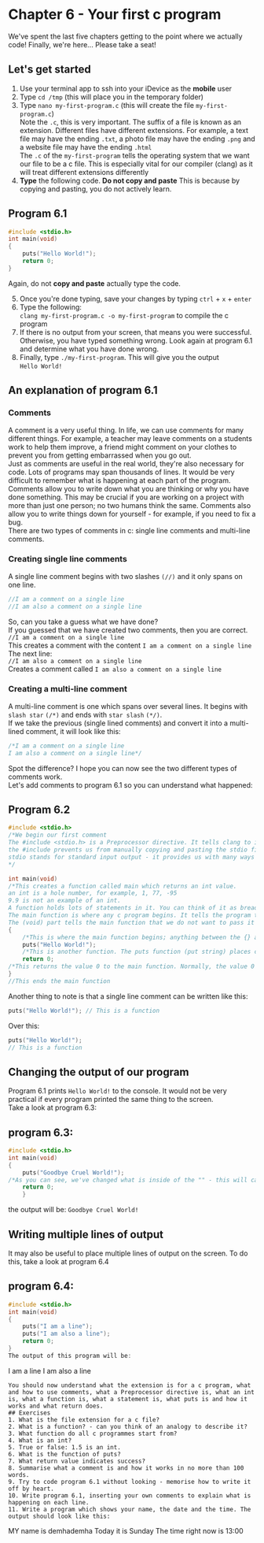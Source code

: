 # Chapter 6 - Your first c program 
We've spent the last five chapters getting to the point where we actually code! Finally, we're here... Please take a seat!

## Let's get started 
1. Use your terminal app to ssh into your iDevice as the **mobile** user
2. Type `cd /tmp` (this will place you in the temporary folder)
3. Type `nano my-first-program.c` (this will create the file `my-first-program.c`) <br>
Note the `.c`, this is very important. The suffix of a file is known as an extension. Different files have different extensions. For example, a text file may have the ending `.txt`, a photo file may have the ending `.png` and a website file may have the ending `.html` <br>
The `.c` of the `my-first-program` tells the operating system that we want our file to be a c file. This is especially vital for our compiler (clang) as it will treat different extensions differently
4. **Type** the following code. **Do not copy and paste** This is because by copying and pasting, you do not actively learn. <br>

## Program 6.1
```c
#include <stdio.h>
int main(void) 
{
	puts("Hello World!");
	return 0;
}
```
Again, do not **copy and paste** actually type the code.

5. Once you're done typing, save your changes by typing `ctrl` + `x` + `enter`
6. Type the following: <br>
`clang my-first-program.c -o my-first-program` to compile the c program
7. If there is no output from your screen, that means you were successful. Otherwise, you have typed something wrong. Look again at program 6.1 and determine what you have done wrong.
8. Finally, type `./my-first-program`. This will give you the output <br>
`Hello World!`

## An explanation of program 6.1
### Comments 
A comment is a very useful thing. In life, we can use comments for many different things. For example, a teacher may leave comments on a students work to help them improve, a friend might comment on your clothes to prevent you from getting embarrassed when you go out. <br>
Just as comments are useful in the real world, they're also necessary for code. Lots of programs may span thousands of lines. It would be very difficult to remember what is happening at each part of the program. Comments allow you to write down what you are thinking or why you have done something. This may be crucial if you are working on a project with more than just one person; no two humans think the same. Comments also allow you to write things down for yourself - for example, if you need to fix a bug. <br>
There are two types of comments in c: single line comments and multi-line comments.

### Creating single line comments
A single line comment begins with two slashes `(//)` and it only spans on one line. 
```c
//I am a comment on a single line 
//I am also a comment on a single line
```
So, can you take a guess what we have done? <br>
If you guessed that we have created two comments, then you are correct.<br>
`//I am a comment on a single line`<br>
This creates a comment with the content `I am a comment on a single line` <br>
The next line: <br>
`//I am also a comment on a single line`<br>
Creates a comment called `I am also a comment on a single line`

### Creating a multi-line comment 
A multi-line comment is one which spans over several lines. It begins with `slash star` `(/*)` and ends with `star slash` `(*/)`. <br>
If we take the previous (single lined comments) and convert it into a multi-lined comment, it will look like this:
```c
/*I am a comment on a single line 
I am also a comment on a single line*/
```
Spot the difference?
I hope you can now see the two different types of comments work. <br>
Let's add comments to program 6.1 so you can understand what happened:

## Program 6.2
```c
#include <stdio.h>
/*We begin our first comment 
The #include <stdio.h> is a Preprocessor directive. It tells clang to include the file stdio.h from your sdk (in other words, $SDKROOT/usr/include/stdio.h - if you want to read the file, do cat $SDKROOT/usr/include/stdio.h 
the #include prevents us from manually copying and pasting the stdio file. Usually, the #include is placed at the top of our file
stdio stands for standard input output - it provides us with many ways to get input and output.
*/

int main(void)
/*This creates a function called main which returns an int value. 
an int is a hole number, for example, 1, 77, -95
9.9 is not an example of an int.
A function holds lots of statements in it. You can think of it as bread - which holds the spread. Anything inside of the {} are part of the function - they belong to it. A statement is anything which has a  ; at its end - think of a ; as a .   
The main function is where any c program begins. It tells the program to begin executing (running) from this function. Large programs may consist of hundreds of functions however, the program will only run from the main function. 
The (void) part tells the main function that we do not want to pass it any parameter. Normally, we would pass parameters (which are values) between the () however, we are not going to in this example as they're not needed.*/
{
	/*This is where the main function begins; anything between the {} are part of the main function.*/
	puts("Hello World!");
	/*This is another function. The puts function (put string) places characters onto the screen. Anything placed within the "" will be placed on the screen. it is also a statement - it has a ; at the end of it.*/
	return 0;
/*This returns the value 0 to the main function. Normally, the value 0 indicates success. Any other value indicates failure.*/
}
//This ends the main function 
```

Another thing to note is that a single line comment can be written like this:
```c
puts("Hello World!"); // This is a function
```
Over this:
```c
puts("Hello World!");
// This is a function
```
## Changing the output of our program 
Program 6.1 prints `Hello World!` to the console. It would not be very practical if every program printed the same thing to the screen. <br>
Take a look at program 6.3:
## program 6.3:
```c
#include <stdio.h>
int main(void)
{
	puts("Goodbye Cruel World!");
/*As you can see, we've changed what is inside of the "" - this will cause the output of the program to change*/
	return 0;
	}
```
the output will be:
`Goodbye Cruel World!`
## Writing multiple lines of output 
It may also be useful to place multiple lines of output on the screen. To do this, take a look at program 6.4 
## program 6.4:
```c
#include <stdio.h>
int main(void)
{
	puts("I am a line");
	puts("I am also a line");
	return 0;
}
The output of this program will be:
```
I am a line
I am also a line
```
You should now understand what the extension is for a c program, what and how to use comments, what a Preprocessor directive is, what an int is, what a function is, what a statement is, what puts is and how it works and what return does.  
## Exercises
1. What is the file extension for a c file?
2. What is a function? - can you think of an analogy to describe it?
3. What function do all c programmes start from?
4. What is an int?
5. True or false: 1.5 is an int.
6. What is the function of puts?
7. What return value indicates success?
8. Summarise what a comment is and how it works in no more than 100 words.
9. Try to code program 6.1 without looking - memorise how to write it off by heart.
10. Write program 6.1, inserting your own comments to explain what is happening on each line.
11. Write a program which shows your name, the date and the time. The output should look like this:
```
MY name is demhademha
Today it is Sunday
The time right now is 13:00